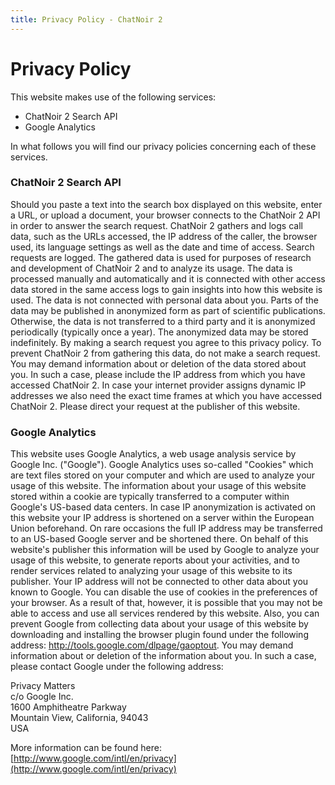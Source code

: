 ```yaml
---
title: Privacy Policy - ChatNoir 2
---
```


# Privacy Policy
This website makes use of the following services:

- ChatNoir 2 Search API
- Google Analytics

In what follows you will find our privacy policies concerning each of these services.

### ChatNoir 2 Search API

Should you paste a text into the search box displayed on this website, enter a URL, or upload a document, your browser connects to the ChatNoir 2 API in order to answer the search request. ChatNoir 2 gathers and logs call data, such as the URLs accessed, the IP address of the caller, the browser used, its language settings as well as the date and time of access. Search requests are logged. The gathered data is used for purposes of research and development of ChatNoir 2 and to analyze its usage. The data is processed manually and automatically and it is connected with other access data stored in the same access logs to gain insights into how this website is used. The data is not connected with personal data about you. Parts of the data may be published in anonymized form as part of scientific publications. Otherwise, the data is not transferred to a third party and it is anonymized periodically (typically once a year). The anonymized data may be stored indefinitely. By making a search request you agree to this privacy policy. To prevent ChatNoir 2 from gathering this data, do not make a search request. You may demand information about or deletion of the data stored about you. In such a case, please include the IP address from which you have accessed ChatNoir 2. In case your internet provider assigns dynamic IP addresses we also need the exact time frames at which you have accessed ChatNoir 2. Please direct your request at the publisher of this website.

### Google Analytics

This website uses Google Analytics, a web usage analysis service by Google Inc. ("Google"). Google Analytics uses so-called "Cookies" which are text files stored on your computer and which are used to analyze your usage of this website. The information about your usage of this website stored within a cookie are typically transferred to a computer within Google's US-based data centers. In case IP anonymization is activated on this website your IP address is shortened on a server within the European Union beforehand. On rare occasions the full IP address may be transferred to an US-based Google server and be shortened there. On behalf of this website's publisher this information will be used by Google to analyze your usage of this website, to generate reports about your activities, and to render services related to analyzing your usage of this website to its publisher. Your IP address will not be connected to other data about you known to Google. You can disable the use of cookies in the preferences of your browser. As a result of that, however, it is possible that you may not be able to access and use all services rendered by this website. Also, you can prevent Google from collecting data about your usage of this website by downloading and installing the browser plugin found under the following address: http://tools.google.com/dlpage/gaoptout. You may demand information about or deletion of the information about you. In such a case, please contact Google under the following address:

Privacy Matters\
c/o Google Inc.\
1600 Amphitheatre Parkway\
Mountain View, California, 94043\
USA

More information can be found here: [http://www.google.com/intl/en/privacy](http://www.google.com/intl/en/privacy)